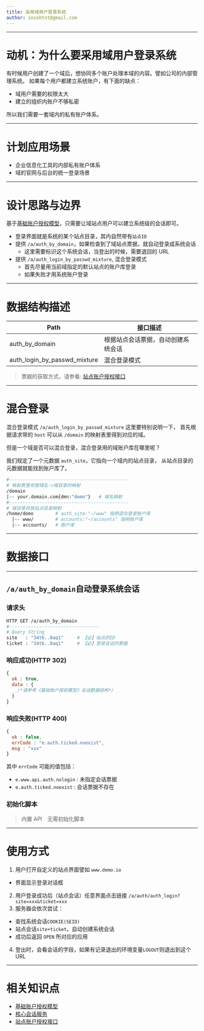 ```yaml
---
title: 采用域用户登录系统
author: zozohtnt@gmail.com
---
```


--------------------------------------
# 动机：为什么要采用域用户登录系统

有时候用户创建了一个域后，想协同多个账户处理本域的内容。譬如公司的内部管理系统。
如果每个用户都建立系统账户，有下面的缺点：

- 域用户需要的权限太大
- 建立的组织内账户不够私密

所以我们需要一套域内的私有账户体系。

--------------------------------------
# 计划应用场景

- 企业信息化工具的内部私有账户体系
- 域的官网与后台的统一登录场景

--------------------------------------
# 设计思路与边界

基于[基础账户授权模型][c0-bam]，只需要让域站点用户可以建立系统级的会话即可。

- 登录界面就是系统的某个站点目录，其内自然带有`站点ID`
- 提供 `/a/auth_by_domain`，如果检查到了域站点票据，就自动登录成系统会话
  + 这里需要标识这个系统会话，当登出的时候，需要退回的 URL
- 提供 `/a/auth_login_by_passwd_mixture`, 混合登录模式
  + 首先尽量用当前域指定的默认站点的账户库登录
  + 如果失败才用系统账户登录


--------------------------------------
# 数据结构描述

 Path              | 接口描述
-------------------|-----------------------
 auth_by_domain    | 根据站点会话票据，自动创建系统会话
 auth_login_by_passwd_mixture  | 混合登录模式

> 票据的获取方式，请参看: [站点账户授权接口][w0-saa]

--------------------------------------
# 混合登录

混合登录模式 `/a/auth_login_by_passwd_mixture` 这里要特别说明一下，
首先根据请求带的 `host` 可以从 `/domain` 的映射表里得到对应的域。

但是一个域是否可以混合登录，混合登录用的域账户库在哪里呢？

我们规定了一个元数据 `auth_site`，它指向一个域内的站点目录，
从站点目录的元数据就能找到账户库了。

```bash
#--------------------------------------------
# 映射表里存放域名->域目录的映射
/domain
|-- your.domain.com{dmn:"demo"}   # 域名映射
#--------------------------------------------
# 域目录存放站点目录映射
/home/demo        # auth_site:"~/www" 指明混合登录账户库
  |-- www/        # accounts:"~/accounts" 指明账户库
  |-- accounts/   # 账户库
```

--------------------------------------
# 数据接口

--------------------------------------
## `/a/auth_by_domain`自动登录系统会话

### 请求头

```bash
HTTP GET /a/auth_by_domain
#---------------------------------
# Query String
site   : "34t6..8aq1"     # 【必】站点的ID
ticket : "34t6..8aq1"     # 【必】登录会话的票据
```

### 响应成功(HTTP 302)

```js
{
  ok : true,
  data : {
    /*请参考《基础账户授权模型》会话数据结构*/
  }
}
```

### 响应失败(HTTP 400)

```js
{
  ok : false,
  errCode : "e.auth.ticked.noexist",
  msg : "xxx"
}
```
其中 `errCode` 可能的值包括：

- `e.www.api.auth.nologin` : 未指定会话票据
- `e.auth.ticked.noexist` : 会话票据不存在


### 初始化脚本

> 内置 API　无需初始化脚本

--------------------------------------
# 使用方式

1. 用户打开自定义的站点界面譬如 `www.demo.io` 
  + 界面显示登录对话框
2. 用户登录成功后（站点会话）任意界面点击链接 `/a/auth/auth_login?site=xxx&ticket=xxx`
3. 服务器会依次尝试：
  + 查找系统会话`COOKIE(SEID)`
  + 站点会话`site+ticket`，自动创建系统会话
  + 成功后返回 `OPEN` 所对应的应用
4. 登出时，会看会话的字段，如果有记录退出的环境变量`LOGOUT`则退出到这个 URL

--------------------------------------
# 相关知识点

- [基础账户授权模型][c0-bam]
- [核心会话服务][c0-css]
- [站点账户授权接口][w0-saa]

[c0-bam]: ../core-l0/c0-baice-auth-model.md
[c0-css]: ../core-l0/c0-core-session-service.md
[w0-saa]: ../webs-l0/w0-site-auth-api.md
